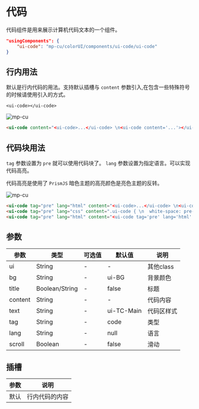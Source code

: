# 代码

代码组件是用来展示计算机代码文本的一个组件。

```json
"usingComponents": {
    "ui-code": "mp-cu/colorUI/components/ui-code/ui-code"
}
```

## 行内用法

默认是行内代码的用法。支持默认插槽与 `content` 参数引入,在包含一些特殊符号的时候请使用引入的方式。

`<ui-code></ui-code>`

![mp-cu](https://color-ui.gitee.io/assest/mp-cu-doc/code/code-1.jpg)

```html
<ui-code content="<ui-code>...</ui-code> \n<ui-code content='...'></ui-code>"/>
```

## 代码块用法

`tag` 参数设置为 `pre` 就可以使用代码块了。 `lang` 参数设置为指定语言。可以实现代码高亮。

代码高亮是使用了 `PrismJS` 暗色主题的高亮颜色是亮色主题的反转。


![mp-cu](https://color-ui.gitee.io/assest/mp-cu-doc/code/code-2.jpg)

```html
<ui-code tag="pre" lang="html" content="<ui-code>...</ui-code> \n<ui-code content='...'></ui-code>"/>
<ui-code tag="pre" lang="css" content=".ui-code { \n  white-space: pre-wrap; \n  word-break: break-all; \n  word-wrap: break-word; \n  font-size: 90%; \n}"/>
<ui-code tag="pre" lang="html" content="<ui-code tag='pre' lang='html' content='...'>\n</ui-code>\n<ui-code tag='pre' lang='css' content='...'>\n</ui-code>"/>
```


## 参数

|  参数  |  类型  |  可选值  |  默认值  |       说明       |
|----------|----------|----------|----------|----------|
| ui | String | - | - | 其他class |
| bg | String | - | ui-BG | 背景颜色 |
| title | Boolean/String | - | false | 标题 |
| content | String | - | - | 代码内容 |
| text | String | - | ui-TC-Main | 代码区样式 |
| tag | String | - | code | 类型 |
| lang | String | - | null | 语言 |
| scroll | Boolean | - | false | 滑动 |


## 插槽

|  参数  |       说明       |
|----------|----------|
| 默认 | 行内代码的内容 |
